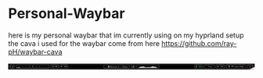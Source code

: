 # Personal-Waybar
here is my personal waybar that im currently using on my hyprland setup
the cava i used for the waybar come from here https://github.com/ray-pH/waybar-cava

![Screenshot](Screenshots/Screenshot.png)
